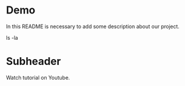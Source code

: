 # Demo

In this README is necessary to add some description about our project.

ls -la

# Subheader

Watch tutorial on Youtube.